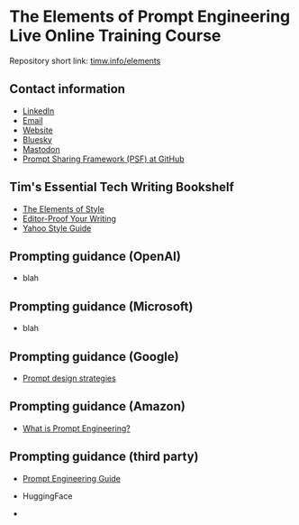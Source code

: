 # The Elements of Prompt Engineering Live Online Training Course

Repository short link: [timw.info/elements](https://timw.info/elements)

## Contact information

- [LinkedIn](https://www.linkedin.com/in/timothywarner/)
- [Email](mailto:timothywarner316@gmail.com)
- [Website](https://techtrainertim.com)
- [Bluesky](https://bsky.app/profile/techtrainertim.bsky.social)
- [Mastodon](https://mastodon.social/@techtrainertim)
- [Prompt Sharing Framework (PSF) at GitHub](https://github.com/timothywarner-org/psf)

## Tim's Essential Tech Writing Bookshelf

- [The Elements of Style](https://www.amazon.com/Elements-Style-Fourth-William-Strunk/dp/020530902X)
- [Editor-Proof Your Writing](https://www.amazon.com/Editor-Proof-Your-Writing-Publishers-Writers/dp/1610351789)
- [Yahoo Style Guide](https://www.amazon.com/Yahoo-Style-Guide-Ultimate-Sourcebook/dp/031256984X)

## Prompting guidance (OpenAI)

- blah

## Prompting guidance (Microsoft)

- blah

## Prompting guidance (Google)

- [Prompt design strategies](https://ai.google.dev/docs/prompt_best_practices)

## Prompting guidance (Amazon)

- [What is Prompt Engineering?](https://aws.amazon.com/what-is/prompt-engineering/)

## Prompting guidance (third party)

- [Prompt Engineering Guide](https://www.promptingguide.ai/)
- HuggingFace



-

